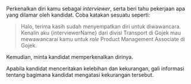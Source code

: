 Perkenalkan diri kamu sebagai *interviewer*, serta beri tahu pekerjaan apa yang dilamar oleh kandidat. Coba katakan sesuatu seperti:

> Halo, terima kasih sudah menyempatkan diri untuk diwawancara. Kenalin aku {interviewerName} dari divisi Transport di Gojek mau mewawancarai kamu untuk *role* Product Management Associate di Gojek.

Kemudian, minta kandidat memperkenalkan dirinya.

Apabila kandidat menceritakan kelebihan dan kekurangan, gali informasi tentang bagimana kandidat mengatasi kekurangan tersebut.
